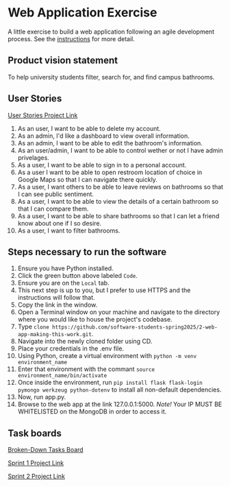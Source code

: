# Web Application Exercise

A little exercise to build a web application following an agile development process. See the [instructions](instructions.md) for more detail.

## Product vision statement

To help university students filter, search for, and find campus bathrooms.

## User Stories

[User Stories Project Link](https://github.com/orgs/software-students-spring2025/projects/13/views/1)
1. As an user, I want to be able to delete my account. 
2. As an admin, I'd like a dashboard to view overall information.
3. As an admin, I want to be able to edit the bathroom's information.
4. As an user/admin, I want to be able to control wether or not I have admin privelages.
5. As a user, I want to be able to sign in to a personal account.
6. As a user I want to be able to open restroom location of choice in Google Maps so that I can navigate there quickly.
7. As a user, I want others to be able to leave reviews on bathrooms so that I can see public sentiment.
8. As a user, I want to be able to view the details of a certain bathroom so that I can compare them.
9. As a user, I want to be able to share bathrooms so that I can let a friend know about one if I so desire.
10. As a user, I want to filter bathrooms.


## Steps necessary to run the software

1. Ensure you have Python installed.
2. Click the green button above labeled `Code`.
3. Ensure you are on the `Local` tab.
4. This next step is up to you, but I prefer to use HTTPS and the instructions will follow that.
5. Copy the link in the window.
6. Open a Terminal window on your machine and navigate to the directory where you would like to house the project's codebase.
7. Type `clone https://github.com/software-students-spring2025/2-web-app-making-this-work.git`.
8. Navigate into the newly cloned folder using CD.
9. Place your credentials in the .env file.
10. Using Python, create a virtual environment with `python -m venv environment_name`
11. Enter that environment with the commant `source environment_name/bin/activate`
12. Once inside the environment, run `pip install flask flask-login pymongo werkzeug python-dotenv` to install all non-default dependencies.
13. Now, run app.py.
4. Browse to the web app at the link 127.0.0.1:5000.
*Note!* Your IP MUST BE WHITELISTED on the MongoDB in order to access it.
   
## Task boards

[Broken-Down Tasks Board](https://github.com/orgs/software-students-spring2025/projects/36)

[Sprint 1 Project Link](https://github.com/orgs/software-students-spring2025/projects/140/views/1)

[Sprint 2 Project Link](https://github.com/orgs/software-students-spring2025/projects/141/views/1)
